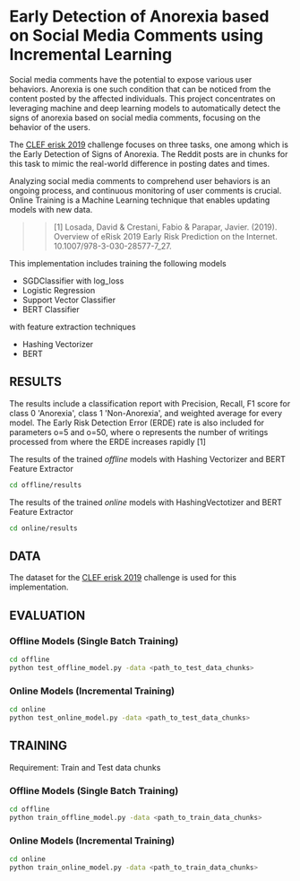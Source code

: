# Early Detection of Anorexia based on Social Media Comments using Incremental Learning

Social media comments have the potential to expose various user behaviors. Anorexia is one such condition that can be noticed from the content posted by the affected individuals. This project concentrates on leveraging machine and deep learning models to automatically detect the signs of anorexia based on social media comments, focusing on the behavior of the users. 

The [CLEF erisk 2019](https://erisk.irlab.org/2019/index.html) challenge focuses on three tasks, one among which is the Early Detection of Signs of Anorexia. The Reddit posts are in chunks for this task to mimic the real-world difference in posting dates and times.

Analyzing social media comments to comprehend user behaviors is an ongoing process, and continuous monitoring of user comments is crucial. Online Training is a Machine Learning technique that enables updating models with new data.

>> [1] Losada, David &amp; Crestani, Fabio &amp; Parapar, Javier. (2019). Overview of eRisk 2019 Early Risk Prediction on the Internet. 10.1007/978-3-030-28577-7_27.

This implementation includes training the following models
- SGDClassifier with log_loss
- Logistic Regression
- Support Vector Classifier
- BERT Classifier

with feature extraction techniques
- Hashing Vectorizer
- BERT 

## RESULTS
The results include a classification report with Precision, Recall, F1 score for class 0 'Anorexia', class 1 'Non-Anorexia', and weighted average for every model.
The Early Risk Detection Error (ERDE) rate is also included for parameters o=5 and o=50, where o represents the number of writings processed from where the ERDE increases rapidly [1]

The results of the trained *offline* models with Hashing Vectorizer and BERT Feature Extractor 
 ```sh
cd offline/results
```
The results of the trained *online* models with HashingVectotizer and BERT Feature Extractor 
 ```sh
cd online/results
```

## DATA
The dataset for the [CLEF erisk 2019](https://erisk.irlab.org/2019/index.html) challenge is used for this implementation.

## EVALUATION
### Offline Models (Single Batch Training)
```sh
cd offline
python test_offline_model.py -data <path_to_test_data_chunks>
```
### Online Models (Incremental Training)
```sh
cd online
python test_online_model.py -data <path_to_test_data_chunks>
```

## TRAINING
Requirement: Train and Test data chunks
### Offline Models (Single Batch Training)
```sh
cd offline
python train_offline_model.py -data <path_to_train_data_chunks>
```
### Online Models (Incremental Training)
```sh
cd online
python train_online_model.py -data <path_to_train_data_chunks>
```

